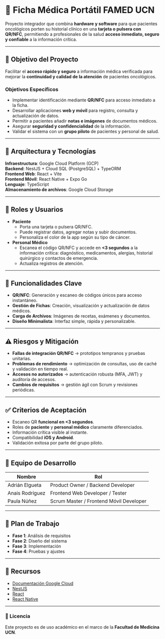 # 🏥 Ficha Médica Portátil FAMED UCN

Proyecto integrador que combina **hardware y software** para que pacientes oncológicos porten su historial clínico en una **tarjeta o pulsera con QR/NFC**, permitiendo a profesionales de la salud **acceso inmediato, seguro y confiable** a la información crítica.

---

## 📌 Objetivo del Proyecto
Facilitar el **acceso rápido y seguro** a información médica verificada para mejorar la **continuidad y calidad de la atención** de pacientes oncológicos.

### Objetivos Específicos
- Implementar identificación mediante **QR/NFC** para acceso inmediato a la ficha.
- Desarrollar aplicaciones **web y móvil** para registro, consulta y actualización de datos.
- Permitir a pacientes añadir **notas e imágenes** de documentos médicos.
- Asegurar **seguridad y confidencialidad** de la información.
- Validar el sistema con un **grupo piloto** de pacientes y personal de salud.

---

## 🧩 Arquitectura y Tecnologías
**Infraestructura**: Google Cloud Platform (GCP)  
**Backend**: NestJS + Cloud SQL (PostgreSQL) + TypeORM  
**Frontend Web**: React + Vite  
**Frontend Móvil**: React Native + Expo Go  
**Lenguaje**: TypeScript  
**Almacenamiento de archivos**: Google Cloud Storage  

---

## 🔑 Roles y Usuarios
- **Paciente**  
  - Porta una tarjeta o pulsera QR/NFC.  
  - Puede registrar datos, agregar notas y subir documentos.  
  - Personaliza el color de la app según su tipo de cáncer.
- **Personal Médico**  
  - Escanea el código QR/NFC y accede en **<3 segundos** a la información crítica: diagnóstico, medicamentos, alergias, historial quirúrgico y contactos de emergencia.  
  - Actualiza registros de atención.

---

## 🚀 Funcionalidades Clave
- **QR/NFC**: Generación y escaneo de códigos únicos para acceso instantáneo.
- **Gestión de Fichas**: Creación, visualización y actualización de datos médicos.
- **Carga de Archivos**: Imágenes de recetas, exámenes y documentos.
- **Diseño Minimalista**: Interfaz simple, rápida y personalizable.

---

## ⚠️ Riesgos y Mitigación
- **Fallas de integración QR/NFC** → prototipos tempranos y pruebas unitarias.  
- **Problemas de rendimiento** → optimización de consultas, uso de caché y validación en tiempo real.  
- **Accesos no autorizados** → autenticación robusta (MFA, JWT) y auditoría de accesos.  
- **Cambios de requisitos** → gestión ágil con Scrum y revisiones periódicas.

---

## ✅ Criterios de Aceptación
- Escaneo QR **funcional en <3 segundos**.  
- Roles de **paciente** y **personal médico** claramente diferenciados.  
- Información crítica visible al instante.  
- Compatibilidad **iOS y Android**.  
- Validación exitosa por parte del grupo piloto.

---

## 👥 Equipo de Desarrollo
| Nombre             | Rol                                    |
|--------------------|-----------------------------------------|
| Adrián Elgueta     | Product Owner / Backend Developer       |
| Anais Rodríguez    | Frontend Web Developer / Tester         |
| Paula Núñez        | Scrum Master / Frontend Móvil Developer |

---

## 📅 Plan de Trabajo
- **Fase 1**: Análisis de requisitos  
- **Fase 2**: Diseño del sistema  
- **Fase 3**: Implementación  
- **Fase 4**: Pruebas y ajustes  

---

## 🔗 Recursos
- [Documentación Google Cloud](https://cloud.google.com/products)
- [NestJS](https://docs.nestjs.com/)
- [React](https://react.dev/)
- [React Native](https://reactnative.dev/docs/getting-started)

---

### 📄 Licencia
Este proyecto es de uso académico en el marco de la **Facultad de Medicina UCN**.